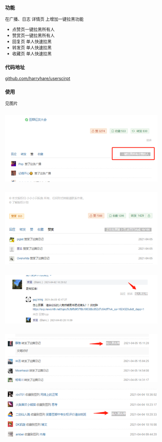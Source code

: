 ### 功能

在广播、日志 详情页 上增加一键拉黑功能 

* 点赞页一键拉黑所有人
* 赞赏页一键拉黑所有人
* 回复页 单人快速拉黑
* 转发页 单人快速拉黑
* 收藏页 单人快速拉黑

### 代码地址

[github.com/harryhare/userscirpt](https://github.com/harryhare/userscript/tree/master/douban_one_click_blacklist)

### 使用

见图片

![](screenshots/blacklist_like.png)
---
![](screenshots/blacklist_donate.png)
---
![](screenshots/blacklist_comment.png)
---
![](screenshots/blacklist_note_rec.png)
---
![](screenshots/blacklist_note_collect.png)



